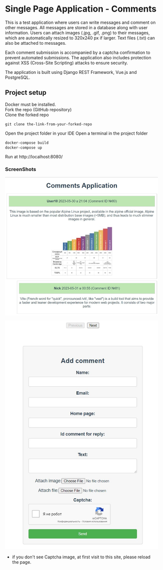 # Single Page Application - Comments
This is a test application where users can write messages and comment on other messages. All messages are stored in a database along with user information. Users can attach images (.jpg, .gif, .png) to their messages, which are automatically resized to 320x240 px if larger. Text files (.txt) can also be attached to messages.

Each comment submission is accompanied by a captcha confirmation to prevent automated submissions. The application also includes protection against XSS (Cross-Site Scripting) attacks to ensure security.

The application is built using Django REST Framework, Vue.js and PostgreSQL.  

## Project setup
Docker must be installed.  
Fork the repo (GitHub repository)  
Clone the forked repo
```
git clone the-link-from-your-forked-repo
```
Open the project folder in your IDE
Open a terminal in the project folder
```
docker-compose build
docker-compose up
```
Run at http://localhost:8080/


### ScreenShots
![img_1.jpg](./readme_images/Screenshot_1.jpg)

![img_2.jpg](./readme_images/Screenshot_2.jpg)

* if you don't see Captcha image, at first visit to this site, please reload the page.